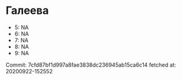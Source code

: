 # Галеева
- 5: NA
- 6: NA
- 7: NA
- 8: NA
- 9: NA

Commit: 7cfd87bf1d997a8fae3838dc236945ab15ca6c14
 fetched at: 20200922-152552
